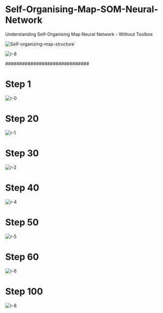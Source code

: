 # Self-Organising-Map-SOM-Neural-Network
Understanding Self-Organising Map Neural Network - Without Toolbox

![Self-organizing-map-structure](https://github.com/Yousef-Sharafi/Self-organising-map-neural-network-without-toolbox/assets/142591174/eef91046-4914-471c-a51d-b2a5e62def5b)


![r-8](https://github.com/Yousef-Sharafi/Self-organising-map-neural-network-without-toolbox/assets/142591174/98e4ed06-6c8e-4072-bd8b-e2c47f93fc2f)

##############################

# Step 1
![r-0](https://github.com/Yousef-Sharafi/Self-organising-map-neural-network-without-toolbox/assets/142591174/5c43cd59-6234-4042-a873-b2638b14c5d2)

# Step 20
![r-1](https://github.com/Yousef-Sharafi/Self-organising-map-neural-network-without-toolbox/assets/142591174/1865108f-2b43-4a68-8f81-82bf4a231fba)

# Step 30
![r-2](https://github.com/Yousef-Sharafi/Self-organising-map-neural-network-without-toolbox/assets/142591174/3506be83-f839-4745-be0f-68ff4b216af9)

# Step 40
![r-4](https://github.com/Yousef-Sharafi/Self-organising-map-neural-network-without-toolbox/assets/142591174/54ddd61a-71ee-4374-90c4-a29d9f9f8c9f)

# Step 50
![r-5](https://github.com/Yousef-Sharafi/Self-organising-map-neural-network-without-toolbox/assets/142591174/cbdaa387-3074-4dfd-b5ea-f3ca81d81087)

# Step 60
![r-6](https://github.com/Yousef-Sharafi/Self-organising-map-neural-network-without-toolbox/assets/142591174/e2e3edf7-536e-4618-bf32-db973206a415)

# Step 100
![r-8](https://github.com/Yousef-Sharafi/Self-organising-map-neural-network-without-toolbox/assets/142591174/33e3478f-7b0f-4eff-ac88-3d2ec3f27dcb)


